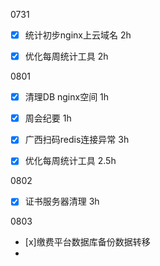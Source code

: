 0731

- [x] 统计初步nginx上云域名 2h

- [x] 优化每周统计工具 2h




0801
- [x] 清理DB nginx空间 1h
- [x] 周会纪要 1h
- [x] 广西扫码redis连接异常 3h
- [x] 优化每周统计工具 2.5h




0802
- [x] 证书服务器清理 3h



0803
- [x]缴费平台数据库备份数据转移
- 
